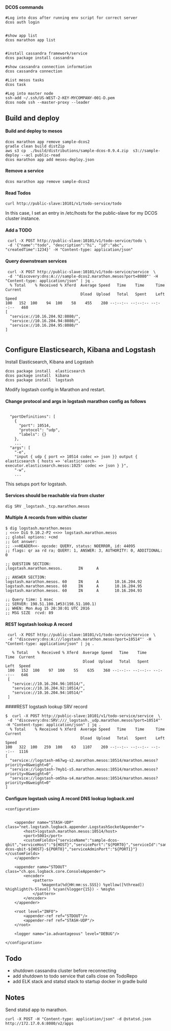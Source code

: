 


#### DCOS commands
```
#Log into dcos after running env script for correct server
dcos auth login


#show app list
dcos marathon app list


#install cassandra framework/service
dcos package install cassandra

#show cassandra connection information
dcos cassandra connection

#List mesos tasks
dcos task

#Log into master node
ssh-add ~/.ssh/US-WEST-2-KEY-MYCOMPANY-001-D.pem
dcos node ssh --master-proxy --leader

```

## Build and deploy


#### Build and deploy to mesos
```
dcos marathon app remove sample-dcos2
gradle clean build distZip
aws s3 cp  ./build/distributions/sample-dcos-0.9.4.zip  s3://sample-deploy --acl public-read
dcos marathon app add mesos-deploy.json
```


#### Remove a service
```
dcos marathon app remove sample-dcos2
```

#### Read Todos
```
curl http://public-slave:10101/v1/todo-service/todo
```
In this case, I set an entry in /etc/hosts for the public-slave for my DCOS cluster instance.


#### Add a TODO
```
 curl -X POST http://public-slave:10101/v1/todo-service/todo \
 -d '{"name":"todo", "description":"hi", "id":"abc", "createdTime":1234}' -H "Content-type: application/json"
```


#### Query downstream services
```
 curl -X POST http://public-slave:10101/v1/todo-service/service  \
 -d '"discovery:dns:A:///sample-dcos2.marathon.mesos?port=8080"' -H "Content-type: application/json" | jq .
  % Total    % Received % Xferd  Average Speed   Time    Time     Time  Current
                                 Dload  Upload   Total   Spent    Left  Speed
100   152  100    94  100    58    455    280 --:--:-- --:--:-- --:--:--   460
[
  "service://10.16.204.92:8080/",
  "service://10.16.204.94:8080/",
  "service://10.16.204.95:8080/"
]


```



## Configure Elasticsearch, Kibana and Logstash

Install Elasticsearch, Kibana and Logstash

```
dcos package install  elasticsearch
dcos package install  kibana
dcos package install  logstash
```

Modify logstash config in Marathon and restart.

#### Change protocol and args in logstash marathon config as follows
```

  "portDefinitions": [
    {
      "port": 10514,
      "protocol": "udp",
      "labels": {}
    },
    ...
  "args": [
    "-e",
    "input { udp { port => 10514 codec => json }} output { elasticsearch { hosts => 'elasticsearch-executor.elasticsearch.mesos:1025' codec => json } }",
    "-w",
    ...
```
This setups port for logstash.

#### Services should be reachable via from cluster
```
dig SRV _logstash._tcp.marathon.mesos
```

#### Multiple A records from within cluster
```
$ dig logstash.marathon.mesos
; <<>> DiG 9.10.2-P2 <<>> logstash.marathon.mesos
;; global options: +cmd
;; Got answer:
;; ->>HEADER<<- opcode: QUERY, status: NOERROR, id: 44095
;; flags: qr aa rd ra; QUERY: 1, ANSWER: 3, AUTHORITY: 0, ADDITIONAL: 0

;; QUESTION SECTION:
;logstash.marathon.mesos.       IN      A

;; ANSWER SECTION:
logstash.marathon.mesos. 60     IN      A       10.16.204.92
logstash.marathon.mesos. 60     IN      A       10.16.204.95
logstash.marathon.mesos. 60     IN      A       10.16.204.93

;; Query time: 1 msec
;; SERVER: 198.51.100.1#53(198.51.100.1)
;; WHEN: Mon Aug 15 20:38:01 UTC 2016
;; MSG SIZE  rcvd: 89

```


#### REST logstash lookup A record
```
 curl -X POST http://public-slave:10101/v1/todo-service/service  \
 -d '"discovery:dns:A:///logstash.marathon.mesos?port=10514"' -H "Content-type: application/json" | jq .
 
   % Total    % Received % Xferd  Average Speed   Time    Time     Time  Current
                                  Dload  Upload   Total   Spent    Left  Speed
 100   152  100    97  100    55    635    360 --:--:-- --:--:-- --:--:--   646
 [
   "service://10.16.204.96:10514/",
   "service://10.16.204.92:10514/",
   "service://10.16.204.94:10514/"
 ]

```


####REST logstash lookup SRV record
```
$  curl -X POST http://public-slave:10101/v1/todo-service/service  \
 -d '"discovery:dns:SRV:///_logstash._udp.marathon.mesos?port=10514"' -H "Content-type: application/json" | jq .
  % Total    % Received % Xferd  Average Speed   Time    Time     Time  Current
                                 Dload  Upload   Total   Spent    Left  Speed
100   322  100   259  100    63   1107    269 --:--:-- --:--:-- --:--:--  1116
[
  "service://logstash-m67wg-s2.marathon.mesos:10514/marathon.mesos?priority=0&weight=0",
  "service://logstash-7myb1-s5.marathon.mesos:10514/marathon.mesos?priority=0&weight=0",
  "service://logstash-om5ha-s4.marathon.mesos:10514/marathon.mesos?priority=0&weight=0"
]

```


#### Configure logstash using A record DNS lookup logback.xml
```
<configuration>


    <appender name="STASH-UDP" class="net.logstash.logback.appender.LogstashSocketAppender">
        <host>logstash.marathon.mesos:10514/host>
        <port>5001</port>
        <customFields>{"serviceName":"sample-dcos-qbit","serviceHost":"${HOST}","servicePort":"${PORT0}","serviceId":"sample-dcos-qbit-${HOST}-${PORT0}","serviceAdminPort":"${PORT1}"}</customFields>
    </appender>

    <appender name="STDOUT" class="ch.qos.logback.core.ConsoleAppender">
        <encoder>
            <pattern>
                %magenta(%d{HH:mm:ss.SSS}) %yellow([%thread]) %highlight(%-5level) %cyan(%logger{15}) - %msg%n
            </pattern>
        </encoder>
    </appender>

    <root level="INFO">
        <appender-ref ref="STDOUT"/>
        <appender-ref ref="STASH-UDP"/>
    </root>

    <logger name="io.advantageous" level="DEBUG"/>

</configuration>

```

## Todo
* shutdown cassandra cluster before reconnecting
* add shutdown to todo service that calls close on TodoRepo
* add ELK stack and statsd stack to startup docker in gradle build


## Notes

Send statsd app to marathon.
```
curl -X POST -H "Content-type: application/json" -d @statsd.json http://172.17.0.6:8080/v2/apps 
```

